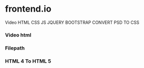 # frontend.io
Video HTML CSS JS JQUERY BOOTSTRAP CONVERT PSD TO CSS
### Video html 
### Filepath
### HTML 4 To HTML 5
